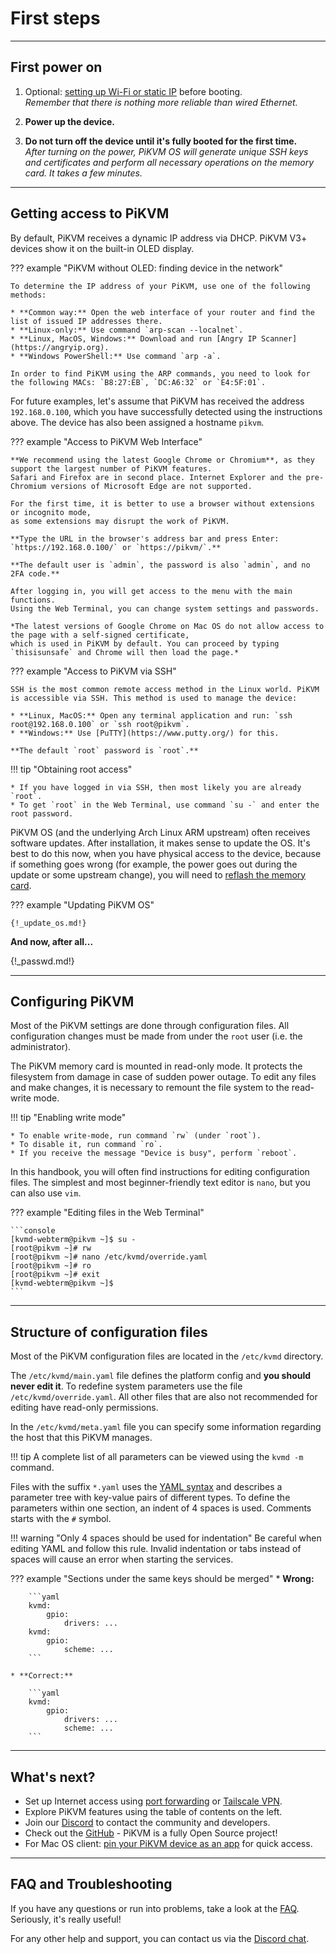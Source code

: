 # First steps


-----
## First power on

1. Optional: [setting up Wi-Fi or static IP](on_boot_config.md) before booting.<br>
    *Remember that there is nothing more reliable than wired Ethernet.*

2. **Power up the device.**

3. **Do not turn off the device until it's fully booted for the first time.**<br>
    *After turning on the power, PiKVM OS will generate unique SSH keys and certificates
    and perform all necessary operations on the memory card. It takes a few minutes.*


-----
## Getting access to PiKVM

By default, PiKVM receives a dynamic IP address via DHCP. PiKVM V3+ devices show it on the built-in OLED display.

??? example "PiKVM without OLED: finding device in the network"

    To determine the IP address of your PiKVM, use one of the following methods:

    * **Common way:** Open the web interface of your router and find the list of issued IP addresses there.
    * **Linux-only:** Use command `arp-scan --localnet`.
    * **Linux, MacOS, Windows:** Download and run [Angry IP Scanner](https://angryip.org).
    * **Windows PowerShell:** Use command `arp -a`.
    
    In order to find PiKVM using the ARP commands, you need to look for the following MACs: `B8:27:EB`, `DC:A6:32` or `E4:5F:01`.

For future examples, let's assume that PiKVM has received the address `192.168.0.100`,
which you have successfully detected using the instructions above. The device has also been assigned a hostname `pikvm`.

??? example "Access to PiKVM Web Interface"

    **We recommend using the latest Google Chrome or Chromium**, as they support the largest number of PiKVM features.
    Safari and Firefox are in second place. Internet Explorer and the pre-Chromium versions of Microsoft Edge are not supported.

    For the first time, it is better to use a browser without extensions or incognito mode,
    as some extensions may disrupt the work of PiKVM.

    **Type the URL in the browser's address bar and press Enter: `https://192.168.0.100/` or `https://pikvm/`.**

    **The default user is `admin`, the password is also `admin`, and no 2FA code.**

    After logging in, you will get access to the menu with the main functions.
    Using the Web Terminal, you can change system settings and passwords.

    *The latest versions of Google Chrome on Mac OS do not allow access to the page with a self-signed certificate,
    which is used in PiKVM by default. You can proceed by typing `thisisunsafe` and Chrome will then load the page.*

??? example "Access to PiKVM via SSH"

    SSH is the most common remote access method in the Linux world. PiKVM is accessible via SSH. This method is used to manage the device:

    * **Linux, MacOS:** Open any terminal application and run: `ssh root@192.168.0.100` or `ssh root@pikvm`.
    * **Windows:** Use [PuTTY](https://www.putty.org/) for this.

    **The default `root` password is `root`.**

!!! tip "Obtaining root access"

    * If you have logged in via SSH, then most likely you are already `root`.
    * To get `root` in the Web Terminal, use command `su -` and enter the root password.

PiKVM OS (and the underlying Arch Linux ARM upstream) often receives software updates.
After installation, it makes sense to update the OS.
It's best to do this now, when you have physical access to the device, because if something goes wrong
(for example, the power goes out during the update or some upstream change),
you will need to [reflash the memory card](flashing_os.md).

??? example "Updating PiKVM OS"

    {!_update_os.md!}

**And now, after all...**

{!_passwd.md!}


-----
## Configuring PiKVM

Most of the PiKVM settings are done through configuration files. All configuration changes must be made from under the `root` user (i.e. the administrator).

The PiKVM memory card is mounted in read-only mode. It protects the filesystem from damage in case of sudden power outage. To edit any files and make changes, it is necessary to remount the file system to the read-write mode.

!!! tip "Enabling write mode"

    * To enable write-mode, run command `rw` (under `root`).
    * To disable it, run command `ro`.
    * If you receive the message "Device is busy", perform `reboot`.

In this handbook, you will often find instructions for editing configuration files. The simplest and most beginner-friendly text editor is `nano`, but you can also use `vim`.

??? example "Editing files in the Web Terminal"

    ```console
    [kvmd-webterm@pikvm ~]$ su -
    [root@pikvm ~]# rw
    [root@pikvm ~]# nano /etc/kvmd/override.yaml
    [root@pikvm ~]# ro
    [root@pikvm ~]# exit
    [kvmd-webterm@pikvm ~]$
    ```

-----
## Structure of configuration files

Most of the PiKVM configuration files are located in the `/etc/kvmd` directory.

The `/etc/kvmd/main.yaml` file defines the platform config and **you should never edit it**. To redefine system parameters use the file `/etc/kvmd/override.yaml`. All other files that are also not recommended for editing have read-only permissions.

In the `/etc/kvmd/meta.yaml` file you can specify some information regarding the host that this PiKVM manages.

!!! tip
    A complete list of all parameters can be viewed using the `kvmd -m` command.

Files with the suffix `*.yaml` uses the [YAML syntax](https://docs.ansible.com/ansible/latest/reference_appendices/YAMLSyntax.html)
and describes a parameter tree with key-value pairs of different types.
To define the parameters within one section, an indent of 4 spaces is used.
Comments starts with the `#` symbol.

!!! warning "Only 4 spaces should be used for indentation"
    Be careful when editing YAML and follow this rule.
    Invalid indentation or tabs instead of spaces will cause an error when starting the services.

??? example "Sections under the same keys should be merged"
    * **Wrong:**

        ```yaml
        kvmd:
            gpio:
                drivers: ...
        kvmd:
            gpio:
                scheme: ...
        ```

    * **Correct:**

        ```yaml
        kvmd:
            gpio:
                drivers: ...
                scheme: ...
        ```


-----
## What's next?

* Set up Internet access using [port forwarding](port_forwarding.md) or [Tailscale VPN](tailscale.md).
* Explore PiKVM features using the table of contents on the left.
* Join our [Discord](https://discord.gg/bpmXfz5) to contact the community and developers.
* Check out the [GitHub](https://github.com/pikvm) - PiKVM is a fully Open Source project!
* For Mac OS client: [pin your PiKVM device as an app](https://github.com/pikvm/pikvm/issues/965) for quick access.


-----
## FAQ and Troubleshooting

If you have any questions or run into problems, take a look at the [FAQ](faq.md).
Seriously, it's really useful!

For any other help and support, you can contact us via the [Discord chat](https://discord.gg/bpmXfz5).
